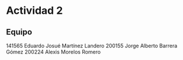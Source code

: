 # Actividad 2

## Equipo

141565 Eduardo Josué Martínez Landero
200155 Jorge Alberto Barrera Gómez
200224 Alexis Morelos Romero
